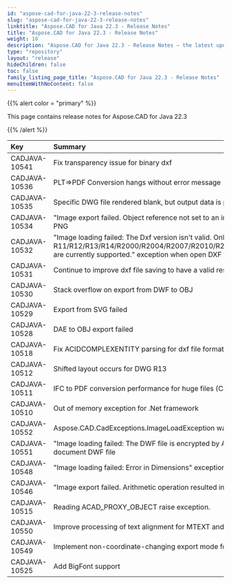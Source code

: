 ```yaml
---
id: "aspose-cad-for-java-22-3-release-notes"
slug: "aspose-cad-for-java-22-3-release-notes"
linktitle: "Aspose.CAD for Java 22.3 - Release Notes"
title: "Aspose.CAD for Java 22.3 - Release Notes"
weight: 10
description: "Aspose.CAD for Java 22.3 - Release Notes – the latest updates and fixes."
type: "repository"
layout: "release"
hideChildren: false
toc: false
family_listing_page_title: "Aspose.CAD for Java 22.3 - Release Notes"
menuItemWithNoContent: false
---
```


{{% alert color = "primary" %}}

This page contains release notes for Aspose.CAD for Java 22.3

{{% /alert %}}


|**Key**|**Summary**|**Category**|
| :- | :- | :- |
| CADJAVA-10541 | Fix transparency issue for binary dxf | Enhancement |
| CADJAVA-10536 | PLT=>PDF Conversion hangs without error message | Enhancement |
| CADJAVA-10535 | Specific DWG file rendered blank, but output data is present. | Enhancement |
| CADJAVA-10534 | "Image export failed. Object reference not set to an instance of an object." exception when rendering DWF to PNG | Enhancement |
| CADJAVA-10532 | "Image loading failed: The Dxf version isn't valid. Only Dxf: R11/R12/R13/R14/R2000/R2004/R2007/R2010/R2013/R2014/R2015/R2016/R2017/R2018/R2019/R2020 are currently supported." exception when open DXF file | Enhancement |
| CADJAVA-10531 | Continue to improve dxf file saving to have a valid result that successfully opens with Autocad. | Enhancement |
| CADJAVA-10530 | Stack overflow on export from DWF to OBJ | Enhancement |
| CADJAVA-10529 | Export from SVG failed | Enhancement |
| CADJAVA-10528 | DAE to OBJ export failed | Enhancement |
| CADJAVA-10518 | Fix ACIDCOMPLEXENTITY parsing for dxf file format | Enhancement |
| CADJAVA-10512 | Shifted layout occurs for DWG R13 | Enhancement |
| CADJAVA-10511 | IFC to PDF conversion performance for huge files (C# .NET) | Enhancement |
| CADJAVA-10510 | Out of memory exception for .Net framework | Enhancement |
| CADJAVA-10552 | Aspose.CAD.CadExceptions.ImageLoadException was thrown when loading DGN file | Enhancement |
| CADJAVA-10551 | "Image loading failed: The DWF file is encrypted by Autodesk security toolkit." exception when open document DWF file | Enhancement |
| CADJAVA-10548 | "Image loading failed: Error in Dimensions" exception when open DXF file | Enhancement |
| CADJAVA-10546 | "Image export failed. Arithmetic operation resulted in an overflow." exception when rendering DWG to PNG | Enhancement |
| CADJAVA-10515 | Reading ACAD_PROXY_OBJECT raise exception. | Enhancement |
| CADJAVA-10550 | Improve processing of text alignment for MTEXT and extraction of text from associated XRECORD | Enhancement |
| CADJAVA-10549 | Implement non-coordinate-changing export mode for export to 3D formats. | Enhancement |
| CADJAVA-10525 | Add BigFont support | Feature |
